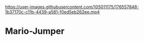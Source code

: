 

https://user-images.githubusercontent.com/105011175/176557848-1b37170c-c11b-4439-a581-f0ed5eb262ee.mp4

# Mario-Jumper
